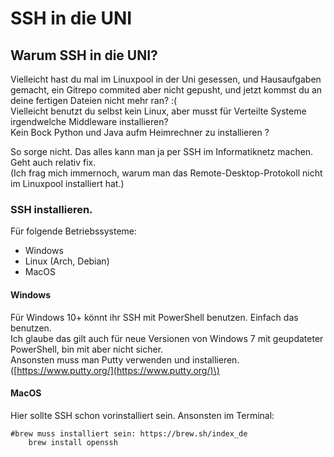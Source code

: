 # SSH in die UNI

## Warum SSH in die UNI? 

Vielleicht hast du mal im Linuxpool in der Uni gesessen, und Hausaufgaben gemacht, ein Gitrepo commited aber nicht gepusht, und jetzt kommst du an deine fertigen Dateien nicht mehr ran? :\(  
Vielleicht benutzt du selbst kein Linux, aber musst für Verteilte Systeme irgendwelche Middleware installieren?    
Kein Bock Python und Java aufm Heimrechner zu installieren ?   
  
So sorge nicht. Das alles kann man ja per SSH im Informatiknetz machen. Geht auch relativ fix.  
\(Ich frag mich immernoch, warum man das Remote-Desktop-Protokoll nicht im Linuxpool installiert hat.\)

### SSH installieren. 

Für folgende Betriebssysteme: 

* Windows
* Linux \(Arch, Debian\)
* MacOS

#### Windows

Für Windows 10+ könnt ihr SSH mit PowerShell benutzen. Einfach das benutzen.  
Ich glaube das gilt auch für neue Versionen von Windows 7 mit geupdateter PowerShell, bin mit aber nicht sicher.  
Ansonsten muss man Putty verwenden und installieren. \([https://www.putty.org/](https://www.putty.org/)\)  


#### MacOS

Hier sollte SSH schon vorinstalliert sein. Ansonsten im Terminal:

```text
#brew muss installiert sein: https://brew.sh/index_de
    brew install openssh
```



